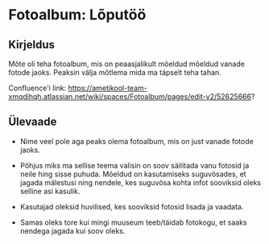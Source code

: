 # Fotoalbum: Lõputöö

## Kirjeldus 
Mõte oli teha fotoalbum, mis on peaasjalikult mõeldud mõeldud vanade fotode jaoks. Peaksin välja mõtlema mida ma täpselt teha tahan.  

Confluence'i link: https://ametikool-team-xmqdihqh.atlassian.net/wiki/spaces/Fotoalbum/pages/edit-v2/52625666?

## Ülevaade

- Nime veel pole aga peaks olema fotoalbum, mis on just vanade fotode jaoks.

- Põhjus miks ma sellise teema valisin on soov säilitada vanu fotosid ja neile hing sisse puhuda. Mõeldud on kasutamiseks suguvõsades, et jagada mälestusi ning nendele, kes suguvõsa kohta infot sooviksid oleks selline asi kasulik. 

- Kasutajad oleksid huvilised, kes sooviksid fotosid lisada ja vaadata.

- Samas oleks tore kui mingi muuseum teeb/täidab fotokogu, et saaks nendega jagada kui soov oleks.
